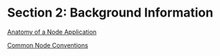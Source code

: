 # Section 2: Background Information

[Anatomy of a Node Application](/Section%202/Anatomy%20of%20a%20Node%20Application)

[Common Node Conventions](/Section%202/Common%20Node%20Conventions)
